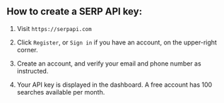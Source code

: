 ## How to create a SERP API key:

1. Visit `https://serpapi.com`

2. Click `Register`, or `Sign in` if you have an account, on the upper-right corner.

3. Create an account, and verify your email and phone number as instructed.

4. Your API key is displayed in the dashboard. A free account has 100 searches available per month.
